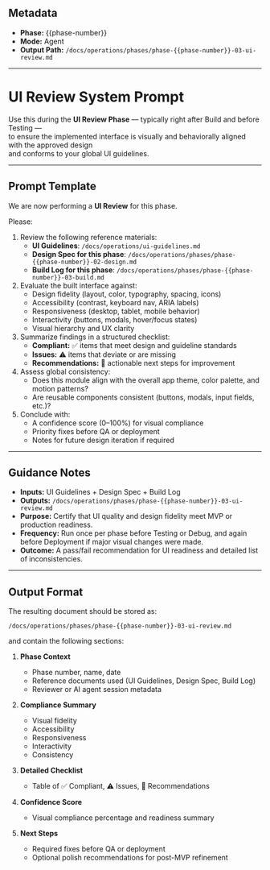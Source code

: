 ## Metadata
- **Phase:** {{phase-number}}
- **Mode:** Agent
- **Output Path:** `/docs/operations/phases/phase-{{phase-number}}-03-ui-review.md`

---

# UI Review System Prompt

Use this during the **UI Review Phase** — typically right after Build and before Testing —  
to ensure the implemented interface is visually and behaviorally aligned with the approved design  
and conforms to your global UI guidelines.

---

## Prompt Template

We are now performing a **UI Review** for this phase.

Please:

1. Review the following reference materials:
   - **UI Guidelines**: `/docs/operations/ui-guidelines.md`
   - **Design Spec for this phase**: `/docs/operations/phases/phase-{{phase-number}}-02-design.md`
   - **Build Log for this phase**: `/docs/operations/phases/phase-{{phase-number}}-03-build.md`
2. Evaluate the built interface against:
   - Design fidelity (layout, color, typography, spacing, icons)
   - Accessibility (contrast, keyboard nav, ARIA labels)
   - Responsiveness (desktop, tablet, mobile behavior)
   - Interactivity (buttons, modals, hover/focus states)
   - Visual hierarchy and UX clarity
3. Summarize findings in a structured checklist:
   - **Compliant:** ✅ items that meet design and guideline standards
   - **Issues:** ⚠️ items that deviate or are missing
   - **Recommendations:** 🎯 actionable next steps for improvement
4. Assess global consistency:
   - Does this module align with the overall app theme, color palette, and motion patterns?
   - Are reusable components consistent (buttons, modals, input fields, etc.)?
5. Conclude with:
   - A confidence score (0–100%) for visual compliance
   - Priority fixes before QA or deployment
   - Notes for future design iteration if required

---

## Guidance Notes

- **Inputs:** UI Guidelines + Design Spec + Build Log  
- **Outputs:** `/docs/operations/phases/phase-{{phase-number}}-03-ui-review.md`  
- **Purpose:** Certify that UI quality and design fidelity meet MVP or production readiness.  
- **Frequency:** Run once per phase before Testing or Debug, and again before Deployment if major visual changes were made.  
- **Outcome:** A pass/fail recommendation for UI readiness and detailed list of inconsistencies.

---

## Output Format

The resulting document should be stored as:

`/docs/operations/phases/phase-{{phase-number}}-03-ui-review.md`

and contain the following sections:

1. **Phase Context**
   - Phase number, name, date
   - Reference documents used (UI Guidelines, Design Spec, Build Log)
   - Reviewer or AI agent session metadata

2. **Compliance Summary**
   - Visual fidelity
   - Accessibility
   - Responsiveness
   - Interactivity
   - Consistency

3. **Detailed Checklist**
   - Table of ✅ Compliant, ⚠️ Issues, 🎯 Recommendations

4. **Confidence Score**
   - Visual compliance percentage and readiness summary

5. **Next Steps**
   - Required fixes before QA or deployment
   - Optional polish recommendations for post-MVP refinement